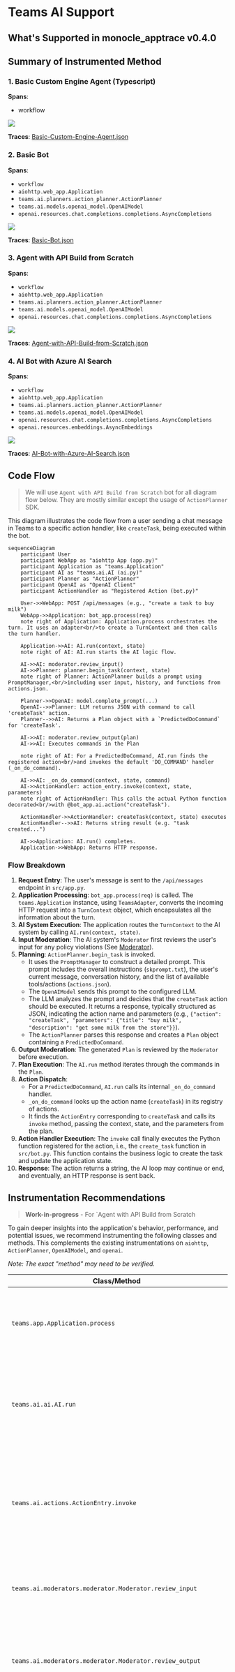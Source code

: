 # Teams AI Support
## What's Supported in monocle_apptrace v0.4.0

## Summary of Instrumented Method

### 1. Basic Custom Engine Agent (Typescript)

**Spans**: 
- workflow

![](../resources/Basic-Custom-Engine-Agent.png)

**Traces**: [Basic-Custom-Engine-Agent.json](../resources/Basic-Custom-Engine-Agent.json)


### 2. Basic Bot

**Spans**: 
- `workflow`
- `aiohttp.web_app.Application`
- `teams.ai.planners.action_planner.ActionPlanner`
- `teams.ai.models.openai_model.OpenAIModel`
- `openai.resources.chat.completions.completions.AsyncCompletions`

![](../resources/Basic-Bot.png)

**Traces**: [Basic-Bot.json](../resources/Basic-Bot.json)

### 3. Agent with API Build from Scratch

**Spans**:
- `workflow`
- `aiohttp.web_app.Application`
- `teams.ai.planners.action_planner.ActionPlanner`
- `teams.ai.models.openai_model.OpenAIModel`
- `openai.resources.chat.completions.completions.AsyncCompletions`

![](../resources/Agent-with-API-Build-from-Scratch.png)

**Traces**: [Agent-with-API-Build-from-Scratch.json](../resources/Agent-with-API-Build-from-Scratch.json)


### 4. AI Bot with Azure AI Search

**Spans**:
- `workflow`
- `aiohttp.web_app.Application`
- `teams.ai.planners.action_planner.ActionPlanner`
- `teams.ai.models.openai_model.OpenAIModel`
- `openai.resources.chat.completions.completions.AsyncCompletions`
- `openai.resources.embeddings.AsyncEmbeddings`

![](../resources/AI-Bot-with-Azure-AI-Search.png)

**Traces**: [AI-Bot-with-Azure-AI-Search.json](../resources/AI-Bot-with-Azure-AI-Search.json)


## Code Flow

> We will use `Agent with API Build from Scratch` bot for all diagram flow below. They are mostly similar except the usage of `ActionPlanner` SDK.

This diagram illustrates the code flow from a user sending a chat message in Teams to a specific action handler, like `createTask`, being executed within the bot.

```mermaid
sequenceDiagram
    participant User
    participant WebApp as "aiohttp App (app.py)"
    participant Application as "teams.Application"
    participant AI as "teams.ai.AI (ai.py)"
    participant Planner as "ActionPlanner"
    participant OpenAI as "OpenAI Client"
    participant ActionHandler as "Registered Action (bot.py)"

    User->>WebApp: POST /api/messages (e.g., "create a task to buy milk")
    WebApp->>Application: bot_app.process(req)
    note right of Application: Application.process orchestrates the turn. It uses an adapter<br/>to create a TurnContext and then calls the turn handler.

    Application->>AI: AI.run(context, state)
    note right of AI: AI.run starts the AI logic flow.

    AI->>AI: moderator.review_input()
    AI->>Planner: planner.begin_task(context, state)
    note right of Planner: ActionPlanner builds a prompt using PromptManager,<br/>including user input, history, and functions from actions.json.
    
    Planner->>OpenAI: model.complete_prompt(...)
    OpenAI-->>Planner: LLM returns JSON with command to call 'createTask' action.
    Planner-->>AI: Returns a Plan object with a `PredictedDoCommand` for 'createTask'.
    
    AI->>AI: moderator.review_output(plan)
    AI->>AI: Executes commands in the Plan
    
    note right of AI: For a PredictedDoCommand, AI.run finds the registered action<br/>and invokes the default 'DO_COMMAND' handler (_on_do_command).

    AI->>AI: _on_do_command(context, state, command)
    AI->>ActionHandler: action_entry.invoke(context, state, parameters)
    note right of ActionHandler: This calls the actual Python function decorated<br/>with @bot_app.ai.action("createTask").
    
    ActionHandler->>ActionHandler: createTask(context, state) executes
    ActionHandler-->>AI: Returns string result (e.g. "task created...")
    
    AI->>Application: AI.run() completes.
    Application->>WebApp: Returns HTTP response.
```

### Flow Breakdown

1.  **Request Entry**: The user's message is sent to the `/api/messages` endpoint in `src/app.py`.
2.  **Application Processing**: `bot_app.process(req)` is called. The `teams.Application` instance, using `TeamsAdapter`, converts the incoming HTTP request into a `TurnContext` object, which encapsulates all the information about the turn.
3.  **AI System Execution**: The application routes the `TurnContext` to the AI system by calling `AI.run(context, state)`.
4.  **Input Moderation**: The AI system's `Moderator` first reviews the user's input for any policy violations (See [Moderator](https://github.com/microsoft/teams-ai/blob/main/getting-started/CONCEPTS/MODERATOR.md)).
5.  **Planning**: `ActionPlanner.begin_task` is invoked.
    *   It uses the `PromptManager` to construct a detailed prompt. This prompt includes the overall instructions (`skprompt.txt`), the user's current message, conversation history, and the list of available tools/actions (`actions.json`).
    *   The `OpenAIModel` sends this prompt to the configured LLM.
    *   The LLM analyzes the prompt and decides that the `createTask` action should be executed. It returns a response, typically structured as JSON, indicating the action name and parameters (e.g., `{"action": "createTask", "parameters": {"title": "buy milk", "description": "get some milk from the store"}}`).
    *   The `ActionPlanner` parses this response and creates a `Plan` object containing a `PredictedDoCommand`.
6.  **Output Moderation**: The generated `Plan` is reviewed by the `Moderator` before execution.
7.  **Plan Execution**: The `AI.run` method iterates through the commands in the `Plan`.
8.  **Action Dispatch**:
    *   For a `PredictedDoCommand`, `AI.run` calls its internal `_on_do_command` handler.
    *   `_on_do_command` looks up the action name (`createTask`) in its registry of actions.
    *   It finds the `ActionEntry` corresponding to `createTask` and calls its `invoke` method, passing the context, state, and the parameters from the plan.
9.  **Action Handler Execution**: The `invoke` call finally executes the Python function registered for the action, i.e., the `create_task` function in `src/bot.py`. This function contains the business logic to create the task and update the application state.
10. **Response**: The action returns a string, the AI loop may continue or end, and eventually, an HTTP response is sent back.

## Instrumentation Recommendations

> **Work-in-progress** - For `Agent with API Build from Scratch

To gain deeper insights into the application's behavior, performance, and potential issues, we recommend instrumenting the following classes and methods. This complements the existing instrumentations on `aiohttp`, `ActionPlanner`, `OpenAIModel`, and `openai`.

*Note: The exact "method" may need to be verified.*

| Class/Method                                              | Reason                                                                                                                                              | Inputs to Capture                                                                                          | Outputs to Capture                                                                                                     |
| --------------------------------------------------------- | --------------------------------------------------------------------------------------------------------------------------------------------------- | ------------------------------------------------------------------------------------------------------------------ | ---------------------------------------------------------------------------------------------------------------------- |
| `teams.app.Application.process`                           | To trace the entire processing of an incoming request, providing a top-level view of a single turn.                                                 | `aiohttp.web.Request` object containing headers and body.                                                          | `aiohttp.web.Response` object.                                                                                         |
| `teams.ai.ai.AI.run`                                      | This is the main entry point for the AI logic. Instrumenting it allows seeing the entire AI chain of thought process for a turn.                     | `context: TurnContext`, `state: TurnState`. Can capture `context.activity.text` for user input.                  | Boolean for success. The final state, or any exceptions raised.                                                        |
| `teams.ai.actions.ActionEntry.invoke`                     | To monitor the execution of individual actions predicted by the planner. Crucial for debugging action calls, parameters, and success/failure.           | `context: TurnContext`, `state: TurnState`, `parameters` for the action, `name` of the action.                    | The string result returned by the action handler.                                                                      |
| `teams.ai.moderators.moderator.Moderator.review_input`    | To monitor input content moderation and understand if/why user input is being flagged.                                                              | `context: TurnContext`, `state: TurnState`. Can capture `context.activity.text`.                                 | A `Plan` object if the input is flagged (containing a `FLAGGED_INPUT` action), otherwise `None`.                       |
| `teams.ai.moderators.moderator.Moderator.review_output`   | To monitor output content moderation and understand if/why the bot's generated response/plan is being flagged.                                        | `context: TurnContext`, `state: TurnState`, `plan: Plan`.                                                          | The (potentially modified) `Plan` object.                                                                              |
| `src.state.AppTurnState.load`                             | To monitor the performance of loading application state from storage, helping identify state-related performance bottlenecks.                         | `context: TurnContext`, `storage: Storage`.                                                                        | The loaded `AppTurnState` object. Its size could be captured.                                                          |
| `teams.ai.prompts.prompt_manager.PromptManager.render_prompt` | To inspect the exact prompt being sent to the LLM. This is invaluable for debugging prompt engineering and improving model responses.             | `context: TurnContext`, `state: TurnState`, `prompt` name or template.                                           | The rendered prompt string or list of messages.                                                                        |
